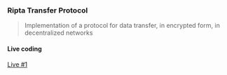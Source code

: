 ### Ripta Transfer Protocol
> Implementation of a protocol for data transfer, in encrypted form, in decentralized networks

#### Live coding 

[Live #1](https://youtu.be/HQJnrWMufZg)
